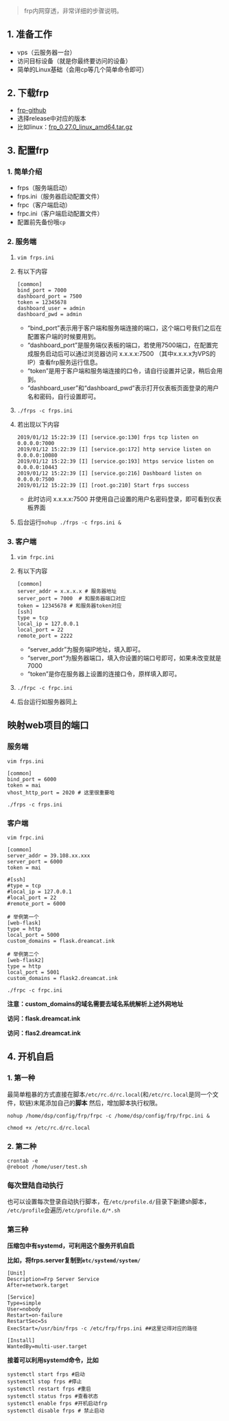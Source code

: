 > frp内网穿透，非常详细的步骤说明。

## 1. 准备工作

- vps（云服务器一台）
- 访问目标设备（就是你最终要访问的设备）
- 简单的Linux基础（会用cp等几个简单命令即可）



## 2. 下载frp

- [frp-github](<https://github.com/fatedier/frp>)
- 选择release中对应的版本
- 比如linux：[frp_0.27.0_linux_amd64.tar.gz](https://github.com/fatedier/frp/releases/download/v0.27.0/frp_0.27.0_linux_amd64.tar.gz)



## 3. 配置frp

### 1. 简单介绍

- frps（服务端启动）
- frps.ini（服务器启动配置文件）
- frpc（客户端启动）
- frpc.ini（客户端启动配置文件）
- 配置前先备份哦`cp`

### 2. 服务端

1. `vim frps.ini`

2. 有以下内容

   ```shell
   [common]
   bind_port = 7000
   dashboard_port = 7500
   token = 12345678
   dashboard_user = admin
   dashboard_pwd = admin
   ```

   - “bind_port”表示用于客户端和服务端连接的端口，这个端口号我们之后在配置客户端的时候要用到。
   - “dashboard_port”是服务端仪表板的端口，若使用7500端口，在配置完成服务启动后可以通过浏览器访问 x.x.x.x:7500 （其中x.x.x.x为VPS的IP）查看frp服务运行信息。
   - “token”是用于客户端和服务端连接的口令，请自行设置并记录，稍后会用到。
   - “dashboard_user”和“dashboard_pwd”表示打开仪表板页面登录的用户名和密码，自行设置即可。

3. `./frps -c frps.ini`

4. 若出现以下内容

   ```shell
   2019/01/12 15:22:39 [I] [service.go:130] frps tcp listen on 0.0.0.0:7000
   2019/01/12 15:22:39 [I] [service.go:172] http service listen on 0.0.0.0:10080
   2019/01/12 15:22:39 [I] [service.go:193] https service listen on 0.0.0.0:10443
   2019/01/12 15:22:39 [I] [service.go:216] Dashboard listen on 0.0.0.0:7500
   2019/01/12 15:22:39 [I] [root.go:210] Start frps success
   ```

   - 此时访问 x.x.x.x:7500 并使用自己设置的用户名密码登录，即可看到仪表板界面

5. 后台运行`nohup ./frps -c frps.ini &`

### 3. 客户端

1. `vim frpc.ini`

2. 有以下内容

   ```shell
   [common]
   server_addr = x.x.x.x # 服务器地址
   server_port = 7000  # 和服务器端口对应
   token = 12345678 # 和服务器token对应
   [ssh]
   type = tcp
   local_ip = 127.0.0.1           
   local_port = 22
   remote_port = 2222  
   ```

   - “server_addr”为服务端IP地址，填入即可。
   - “server_port”为服务器端口，填入你设置的端口号即可，如果未改变就是7000
   - “token”是你在服务器上设置的连接口令，原样填入即可。

3. `./frpc -c frpc.ini`

4. 后台运行如服务器同上

## 映射web项目的端口

### 服务端

`vim frps.ini`

```shell
[common]
bind_port = 6000
token = mai
vhost_http_port = 2020 # 这里很重要哈
```

`./frps -c frps.ini`

### 客户端

`vim frpc.ini`

```shell
[common]
server_addr = 39.108.xx.xxx
server_port = 6000
token = mai

#[ssh]
#type = tcp
#local_ip = 127.0.0.1
#local_port = 22
#remote_port = 6000

# 举例第一个
[web-flask]
type = http
local_port = 5000
custom_domains = flask.dreamcat.ink

# 举例第二个
[web-flask2]
type = http
local_port = 5001
custom_domains = flask2.dreamcat.ink
```

`./frpc -c frpc.ini`

**注意：custom_domains的域名需要去域名系统解析上述外网地址**

**访问：flask.dreamcat.ink**

**访问：flas2.dreamcat.ink**

## 4. 开机自启

### 1. 第一种

最简单粗暴的方式直接在脚本`/etc/rc.d/rc.local`(和`/etc/rc.local`是同一个文件，软链)末尾添加自己的**脚本** 
然后，增加脚本执行权限。

```shell
nohup /home/dsp/config/frp/frpc -c /home/dsp/config/frp/frpc.ini &
```



```shell
chmod +x /etc/rc.d/rc.local
```

### 2. 第二种

```shell
crontab -e 
@reboot /home/user/test.sh
```

### 每次登陆自动执行

也可以设置每次登录自动执行脚本，在`/etc/profile.d/`目录下新建sh脚本， 
`/etc/profile`会遍历`/etc/profile.d/*.sh`

### 第三种

**压缩包中有systemd，可利用这个服务开机自启**

**比如，将frps.server复制到`etc/systemd/system/`**

```shell
[Unit]
Description=Frp Server Service
After=network.target

[Service]
Type=simple
User=nobody
Restart=on-failure
RestartSec=5s
ExecStart=/usr/bin/frps -c /etc/frp/frps.ini ##这里记得对应的路径

[Install]
WantedBy=multi-user.target
```

**接着可以利用systemd命令，比如**

```shell
systemctl start frps #启动
systemctl stop frps #停止
systemctl restart frps #重启
systemctl status frps #查看状态
systemctl enable frps #开机启动frp
systemctl disable frps # 禁止启动
```



